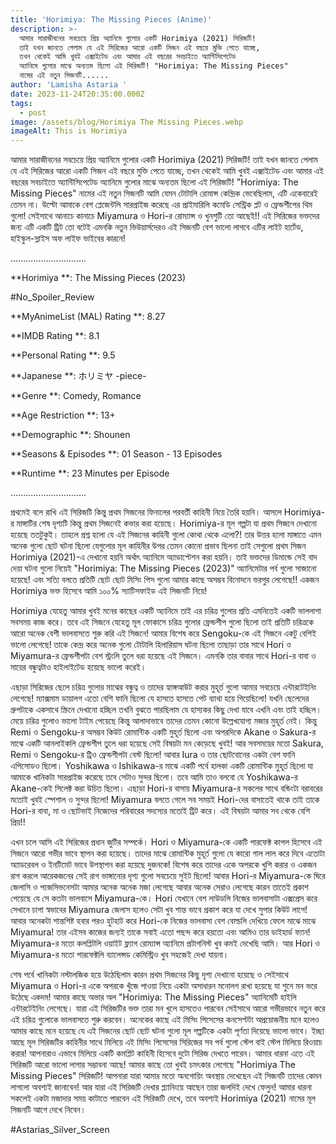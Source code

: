 ```yaml
---
title: 'Horimiya: The Missing Pieces (Anime)'
description: >-
  আমার সারাজীবনের সবচেয়ে প্রিয় অ্যানিমে গুলোর একটি Horimiya (2021) সিরিজটি!
  তাই যখন জানতে পেলাম যে এই সিরিজের আরো একটি সিজন এই বছরে মুক্তি পেতে যাচ্ছে,
  তখন থেকেই আমি খুবই এক্সাইটেড এবং আমার এই বছরের সবচাইতে অ্যান্টিসিপেটেড
  অ্যানিমে গুলোর মাঝে অন্যতম ছিলো এই সিরিজটি! "Horimiya: The Missing Pieces"
  নামের এই নতুন সিজনটি...... 
author: 'Lamisha Astaria '
date: 2023-11-24T20:35:00.000Z
tags:
  - post
image: /assets/blog/Horimiya The Missing Pieces.webp
imageAlt: This is Horimiya
---
```

আমার সারাজীবনের সবচেয়ে প্রিয় অ্যানিমে গুলোর একটি Horimiya (2021) সিরিজটি! তাই যখন জানতে পেলাম যে এই সিরিজের আরো একটি সিজন এই বছরে মুক্তি পেতে যাচ্ছে, তখন থেকেই আমি খুবই এক্সাইটেড এবং আমার এই বছরের সবচাইতে অ্যান্টিসিপেটেড অ্যানিমে গুলোর মাঝে অন্যতম ছিলো এই সিরিজটি! "Horimiya: The Missing Pieces" নামের এই নতুন সিজনটি আমি যেমন টোটালি রোমান্স কেন্দ্রিক ভেবেছিলাম, এটি একেবারেই তেমন না। উল্টো আমাকে বেশ প্লেজেন্টলি সারপ্রাইজ করেছে এর প্রাইমারিলি কমেডি সেন্ট্রিক প্লট ও ফ্রেন্ডশীপের থিম গুলো! সেইসাথে আনাচে কানাচে Miyamura ও Hori-র রোম্যান্স ও খুনশুটি তো আছেই!! এই সিরিজের ভক্তদের জন্য এটি একটি ট্রিট তো বটেই এমনকি নতুন ভিউয়ার্সদেরও এই সিজনটি বেশ ভালো লাগবে এটির লাইট হার্টেড, হাইস্কুল-স্লাইস অফ লাইফ ভাইবের কারনে!


..............................


**Horimiya **: The Missing Pieces (2023)

\#No_Spoiler_Review 


**MyAnimeList (MAL) Rating **: 8.27 


**IMDB Rating **: 8.1 


**Personal Rating **: 9.5 


**Japanese **: ホリミヤ -piece-


**Genre **: Comedy, Romance 


**Age Restriction **: 13+


**Demographic **: Shounen 


**Seasons & Episodes **: 01 Season - 13 Episodes 


**Runtime **: 23 Minutes per Episode 


..............................


প্রথমেই বলে রাখি এই সিরিজটি কিন্তু প্রথম সিজনের ফিনালের পরবর্তী কাহিনী নিয়ে তৈরি হয়নি। আসলে Horimiya-র মাঙ্গাটির শেষ দৃশ্যটি কিন্তু প্রথম সিজনেই কভার করা হয়েছে। Horimiya-র মূল গল্পটা যা প্রথম সিজনে দেখানো হয়েছে ততটুকুই। তাহলে প্রশ্ন হলো যে এই সিজনের কাহিনী গুলো কোথা থেকে এলো?! তার উত্তর হলো মাঙ্গাতে এমন অনেক গুলো ছোট ঘটনা ছিলো যেগুলোর মূল কাহিনীর উপর তেমন কোনো প্রভাব ছিলনা তাই সেগুলো প্রথম সিজন Horimiya (2021)-এ দেখানো হয়নি অর্থাৎ অ্যানিমে অ্যাডাপ্টেশন করা হয়নি। তাই ভক্তদের ডিমান্ডে সেই বাদ দেয়া ঘটনা গুলো নিয়েই "Horimiya: The Missing Pieces (2023)" অ্যানিমেটার পর্ব গুলো সাজানো হয়েছে! এবং সত্যি বলতে প্রতিটি ছোট ছোট মিসিং পিস গুলো আমার কাছে অসম্ভব বিনোদনে ভরপুর লেগেছে!! একজন Horimiya ভক্ত হিসেবে আমি ১০০% স্যাটিসফাইড এই সিজনটি নিয়ে! 

Horimiya যেহেতু আমার খুবই মনের কাছের একটি অ্যানিমে তাই এর চরিত্র গুলোর প্রতি এমনিতেই একটি ভাললাগা সবসময় কাজ করে। তবে এই সিজনে যেহেতু মূল ফোকাসে চরিত্র গুলোর ফ্রেন্ডশীপ গুলো ছিলো তাই প্রতিটি চরিত্রকে আরো অনেক বেশী ভালবাসতে শুরু করি এই সিজনে! আমার বিশেষ করে Sengoku-কে এই সিজনে একটু বেশিই ভালো লেগেছে! তাকে কেন্দ্র করে অনেক গুলো টোটালি হিলারিয়াস ঘটনা ছিলো তাছাড়া তার সাথে Hori ও Miyamura-র ফ্রেন্ডশীপটা বেশ স্ট্রংলি তুলে ধরা হয়েছে এই সিজনে। এমনকি তার বাবার সাথে Hori-র বাবা ও মায়ের বন্ধুত্বটাও হাইলাইটেড হয়েছে ভালো করেই। 

এছাড়া সিরিজের ছেলে চরিত্র গুলোর মাঝের বন্ধুত্ব ও তাদের হ্যাঙ্গআউট করার মুহূর্ত গুলো আমার সবচেয়ে এন্টারটেইনিং লেগেছে! ম্যাক্সমাম ডায়ালগ এতো বেশি ফানি ছিলো যে হাসতে হাসতে পেট ব্যাথা হয়ে গিয়েছিলো! যখনি ছেলেদের গ্রুপটাকে একসাথে স্ক্রিনে দেখানো হচ্ছিল তখনি বুঝতে পারছিলাম যে হাস্যকর কিছু দেখা যাবে এখনি এবং তাই হচ্ছিল। মেয়ে চরিত্র গুলোও ভালো টাইম পেয়েছে কিন্তু আলাদাভাবে তাদের তেমন কোনো উল্লেখযোগ্য মজার মুহূর্ত নেই। কিন্তু Remi ও Sengoku-র অসম্ভব কিউট রোমান্টিক একটি মুহূর্ত ছিলো এবং অপরদিকে Akane ও Sakura-র মাঝে একটি আনলাইকলি ফ্রেন্ডশীপ তুলে ধরা হয়েছে সেই বিষয়টা মন কেড়েছে খুবই! আর সবসময়ের মতো Sakura, Remi ও Sengoku-র ট্রিও ফ্রেন্ডশীপটা বেস্ট ছিলো! আবার Iura‌ ও তার ছোটবোনের একটা বেশ ফানি এপিসোডও ছিলো। Yoshikawa ও Ishikawa-র মাঝে একটি পর্বে হালকা একটি রোমান্টিক মুহূর্ত ছিলো যা আমাকে খানিকটা সারপ্রাইজ করেছে তবে সেটাও সুন্দর ছিলো। তবে আমি তাও বলবো যে Yoshikawa-র Akane-কেই সিলেক্ট করা উচিত ছিলো। এছাড়া Hori-র বাসায় Miyamura-র সকলের সাথে বন্ডিংটা বরাবরের মতোই খুবই স্পেশাল ও সুন্দর ছিলো! Miyamura বলতে গেলে সব সময়ই Hori-দের বাসাতেই থাকে তাই তাকে Hori-র বাবা, মা ও ছোটভাই নিজেদের পরিবারের সদস্যের মতোই ট্রিট করে। এই বিষয়টা আমার সব থেকে বেশি প্রিয়!! 

এখন চলে আসি এই সিরিজের প্রধান জুটির সম্পর্কে। Hori ও Miyamura-কে একটি পারফেক্ট কাপল হিসেবে এই সিজনে আরো গভীর ভাবে স্থাপন করা হয়েছে। তাদের মাঝে রোমান্টিক মুহূর্ত গুলো যে কারো গাল লাল করে দিবে এতোটা অ্যাডরেবল ও ইনটিমেট ভাবে উপস্থাপন করা হয়েছে দুজনকে! বিশেষ করে তাদের একে অপরকে খুশি করার ও একজন রাগ করলে আরেকজনের সেই রাগ ভাঙ্গানোর দৃশ্য গুলো সবচেয়ে সুইট ছিলো! আবার Hori-র Miyamura-কে ঘিরে জেলাসি ও পজেসিভনেসটা আমার অনেক অনেক মজা লেগেছে আবার অনেক সেরাও লেগেছে কারন তাতেই প্রকাশ পেয়েছে যে সে কতটা ভালবাসে Miyamura-কে। Hori যেখানে বেশ লাউডলি নিজের ভালবাসাটা এক্সপ্রেস করে সেখানে চাপা স্বভাবের Miyamura জেলাস হলেও সেটা খুব শান্ত ভাবে প্রকাশ করে যা দেখে সুপার কিউট লাগে! আবার অনেকটা শান্তশিষ্ট হবার পরও হুটহাট করে Hori-কে নিজের ভালবাসা বেশ বোল্ডলি দেখিয়ে ফেলে মাঝে মাঝে Miyamura! তার এইসব কাজের জন্যই তাকে সবাই এতো পছন্দ করে হয়তো এবং আমিও তার ডাইহার্ড ফ্যান! Miyamura-র মতো কলপ্লিটলি ওয়াইট ফ্ল্যাগ রোম্যান্স অ্যানিমে প্রটাগনিস্ট খুব কমই দেখেছি আমি। আর Hori ও Miyamura-র মতো পারফেক্টলি ব্যালেন্সড কেমিস্ট্রিও খুব সহজেই দেখা যায়না। 

শেষ পর্বে খানিকটা নস্টালজিক হয়ে উঠেছিলাম কারন প্রথম সিজনের কিছু দৃশ্য দেখানো হয়েছে ও সেইসাথে Miyamura ও Hori-র একে অপরকে খুঁজে পাওয়া নিয়ে একটা অসাধারন মনোলগ রাখা হয়েছে যা শুনে মন ভরে উঠেছে একদম! আমার কাছে অভার অল "Horimiya: The Missing Pieces" অ্যানিমেটি হাইলি এন্টারটেইনিং লেগেছে। যারা এই সিরিজটির ভক্ত তারা মন খুলে হাসতেও পারবেন সেইসাথে আরো গভীরভাবে নতুন করে এই চরিত্র গুলোকে ভালবাসতে শুরু করবেন। অনেকের কাছে এই মিসিং পিসেসের কনসেপ্টটা অপ্রয়োজনীয় মনে হলেও আমার কাছে মনে হয়েছে যে এই সিজনের ছোট ছোট ঘটনা গুলো মূল গল্পটিকে একটা পূর্ণতা দিয়েছে ভালো ভাবে। ইচ্ছা আছে মূল সিরিজটির কাহিনীর সাথে মিলিয়ে এই মিসিং পিসেসের সিরিজের সব পর্ব গুলো স্টেপ বাই স্টেপ মিলিয়ে রিওয়াচ করার! আপনারাও এভাবে মিলিয়ে একটি কমপ্লিট কাহিনী হিসেবে দুটো সিরিজ দেখতে পারেন। আমার ধারনা এতে এই সিরিজটি আরো ভালো লাগার সম্ভাবনা আছে! আমার কাছে তো খুবই চমৎকার লেগেছে "Horimiya The Missing Pieces" সিরিজটি! আপনারা যারা আমার মতো অনগোয়িং অবস্থায় দেখেছেন এই সিজনটি তাদের কেমন লাগলো অবশ্যই জানাবেন! আর যারা এই সিরিজটি দেখার প্ল্যানিংয়ে আছেন তারা জলদিই দেখে ফেলুন! আমার ধারনা সকলেই একটা মজাদার সময় কাটাতে পারবেন এই সিরিজটি দেখে, তবে অবশ্যই Horimiya (2021) নামের মূল সিজনটি আগে দেখে নিবেন। 

\#Astarias_Silver_Screen
